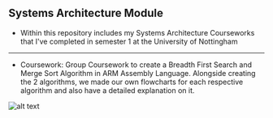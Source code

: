 **Systems Architecture Module**
---
- Within this repository includes my Systems Architecture Courseworks that I've completed in semester 1 at the University of Nottingham

---
- Coursework: Group Coursework to create a Breadth First Search and Merge Sort Algorithm in ARM Assembly Language. Alongside creating the 2 algorithms, we 
              made our own flowcharts for each respective algorithm and also have a detailed explanation on it.

![alt text](https://www.gatevidyalay.com/wp-content/uploads/2022/02/Data-Bus-Address-Bus-Control-Bus.png)
